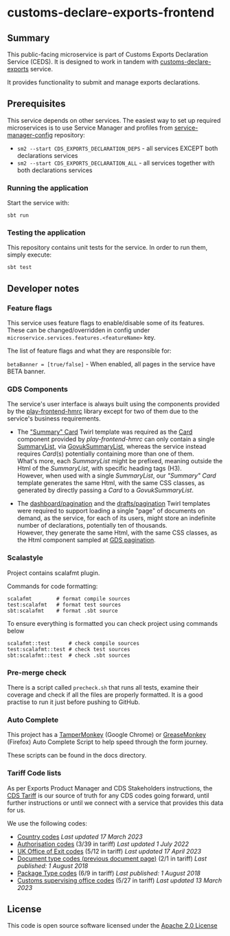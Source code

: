 # customs-declare-exports-frontend

## Summary
This public-facing microservice is part of Customs Exports Declaration Service (CEDS). It is designed to work in tandem with [customs-declare-exports](https://github.com/hmrc/customs-declare-exports) service.

It provides functionality to submit and manage exports declarations.

## Prerequisites

This service depends on other services. The easiest way to set up required microservices is to use Service Manager and profiles from [service-manager-config](https://github.com/hmrc/service-manager-config/) repository:
- `sm2 --start CDS_EXPORTS_DECLARATION_DEPS` - all services EXCEPT both declarations services
- `sm2 --start CDS_EXPORTS_DECLARATION_ALL` - all services together with both declarations services

### Running the application
Start the service with: 

`sbt run`

### Testing the application
This repository contains unit tests for the service. In order to run them, simply execute:

`sbt test`


## Developer notes

### Feature flags
This service uses feature flags to enable/disable some of its features. These can be changed/overridden in config under `microservice.services.features.<featureName>` key.

The list of feature flags and what they are responsible for:

`betaBanner = [true/false]` - When enabled, all pages in the service have BETA banner.

### GDS Components
The service's user interface is always built using the components provided by the [play-frontend-hmrc](https://github.com/hmrc/play-frontend-hmrc/) library except for two of them due to the service's business requirements.
- The ["Summary" Card](https://github.com/hmrc/customs-declare-exports-frontend/blob/main/app/views/summary/summary_card.scala.html) Twirl template was required as the [Card](https://github.com/hmrc/play-frontend-hmrc/tree/main/play-frontend-hmrc-play-30/src/main/scala/uk/gov/hmrc/govukfrontend/views/viewmodels/summarylist/Card.scala)
  component provided by _play-frontend-hmrc_ can only contain a single [SummaryList](https://github.com/hmrc/play-frontend-hmrc/tree/main/play-frontend-hmrc-play-30/src/main/scala/uk/gov/hmrc/govukfrontend/views/viewmodels/summarylist/SummaryList.scala),
  via [GovukSummaryList](https://github.com/hmrc/play-frontend-hmrc/blob/main/play-frontend-hmrc-play-30/src/main/twirl/uk/gov/hmrc/govukfrontend/views/components/GovukSummaryList.scala.html), whereas the service instead requires _Card_(s) potentially containing more than one of them.   
  What's more, each _SummaryList_ might be prefixed, meaning outside the Html of the _SummaryList_, with specific heading tags (H3).\
  However, when used with a single _SummaryList_, our _"Summary" Card_ template generates the same Html, with the same CSS classes, as generated by directly passing a _Card_ to a _GovukSummaryList_.

- The [dashboard/pagination](https://github.com/hmrc/customs-declare-exports-frontend/blob/main/app/views/dashboard/pagination.scala.html) and the [drafts/pagination](https://github.com/hmrc/customs-declare-exports-frontend/blob/main/app/views/drafts/pagination.scala.html)
  Twirl templates were required to support loading a single "page" of documents on demand, as the service, for each of its users, might store an indefinite number of declarations, potentially ten of thousands.  
  However, they generate the same Html, with the same CSS classes, as the Html component sampled at [GDS pagination](https://design-system.service.gov.uk/components/pagination/).


### Scalastyle

Project contains scalafmt plugin.

Commands for code formatting:

```
scalafmt        # format compile sources
test:scalafmt   # format test sources
sbt:scalafmt    # format .sbt source
```

To ensure everything is formatted you can check project using commands below

```
scalafmt::test      # check compile sources
test:scalafmt::test # check test sources
sbt:scalafmt::test  # check .sbt sources
```

### Pre-merge check
There is a script called `precheck.sh` that runs all tests, examine their coverage and check if all the files are properly formatted.
It is a good practise to run it just before pushing to GitHub. 


### Auto Complete

This project has a 
[TamperMonkey](https://chrome.google.com/webstore/detail/tampermonkey/dhdgffkkebhmkfjojejmpbldmpobfkfo?hl=en) (Google Chrome)
or 
[GreaseMonkey](https://addons.mozilla.org/en-GB/firefox/addon/greasemonkey/) (Firefox)
Auto Complete Script to help speed through the form journey.

These scripts can be found in the docs directory.

### Tariff Code lists

As per Exports Product Manager and CDS Stakeholders instructions, the [CDS Tariff](https://www.gov.uk/government/collections/uk-trade-tariff-volume-3-for-cds--2) 
is our source of truth for any CDS codes going forward, until further instructions or until we connect with a service that provides this data for us.

We use the following codes:
 * [Country codes](https://www.gov.uk/government/publications/country-codes-for-the-customs-declaration-service) *Last updated 17 March 2023*
 * [Authorisation codes](https://www.gov.uk/government/publications/authorisation-type-codes-for-data-element-339-of-the-customs-declaration-service) (3/39 in tariff) *Last updated 1 July 2022*
 * [UK Office of Exit codes](https://www.gov.uk/government/publications/uk-customs-office-codes-for-data-element-512-of-the-customs-declaration-service) (5/12 in tariff) *Last updated 17 April 2023*
 * [Document type codes (previous document page)](https://www.gov.uk/government/publications/previous-document-codes-for-data-element-21-of-the-customs-declaration-service) (2/1 in tariff) *Last published: 1 August 2018*
 * [Package Type codes](https://www.gov.uk/government/publications/package-type-codes-for-data-element-69-of-the-customs-declaration-service) (6/9 in tariff) *Last published: 1 August 2018*
 * [Customs supervising office codes](https://www.gov.uk/government/publications/supervising-office-codes-for-data-element-527-of-the-customs-declaration-service) (5/27 in tariff) *Last updated 13 March 2023*

## License

This code is open source software licensed under the [Apache 2.0 License]("http://www.apache.org/licenses/LICENSE-2.0.html")
